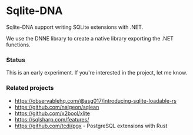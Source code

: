 # Sqlite-DNA

Sqlite-DNA support writing SQLite extensions with .NET.

We use the DNNE library to create a native library exporting the .NET functions.

### Status

This is an early experiment. If you're interested in the project, let me know.

### Related projects

* https://observablehq.com/@asg017/introducing-sqlite-loadable-rs
* https://github.com/nalgeon/sqlean
* https://github.com/x2bool/xlite
* https://sqlsharp.com/features/
* https://github.com/tcdi/pgx - PostgreSQL extensions with Rust

